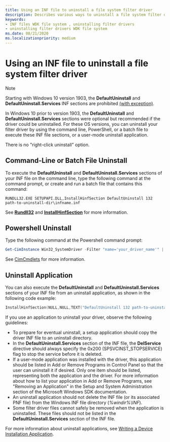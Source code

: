 ```yaml
---
title: Using an INF file to uninstall a file system filter driver
description: Describes various ways to uninstall a file system filter driver
keywords:
- INF files WDK file system , uninstalling filter drivers
- uninstalling filter drivers WDK file system
ms.date: 08/21/2020
ms.localizationpriority: medium
---
```


# Using an INF file to uninstall a file system filter driver

> [!NOTE]
>
> Starting with Windows 10 version 1903, the **DefaultUninstall** and **DefaultUninstall.Services** INF sections are prohibited [(with exception)](../develop/creating-a-primitive-driver.md#legacy-compatibility).

In Windows 10 prior to version 1903, the **DefaultUninstall** and **DefaultUninstall.Services** sections were optional but recommended if the driver could be uninstalled. For these OS versions, you can uninstall your filter driver by using the command line, PowerShell, or a batch file to execute these INF file sections, or a user-mode uninstall application.

There is no "right-click uninstall" option.

## Command-Line or Batch File Uninstall

To execute the **DefaultUninstall** and **DefaultUninstall.Services** sections of your INF file on the command line, type the following command at the command prompt, or create and run a batch file that contains this command:

```Command Line
RUNDLL32.EXE SETUPAPI.DLL,InstallHinfSection DefaultUninstall 132 path-to-uninstall-dir\infname.inf
```

See [**Rundll32**](/windows-server/administration/windows-commands/rundll32) and [**InstallHinfSection**](/windows/win32/api/setupapi/nf-setupapi-installhinfsectiona) for more information.

## Powershell Uninstall

Type the following command at the Powershell command prompt:

```PowerShell
Get-CimInstance Win32_SystemDriver -Filter "name='your_driver_name'" | Invoke-CimMethod -MethodName Delete
```

See [CimCmdlets](/powershell/module/cimcmdlets) for more information.

## Uninstall Application

You can also execute the **DefaultUninstall** and **DefaultUninstall.Services** sections of your INF file from an uninstall application, as shown in the following code example:

```cpp
InstallHinfSection(NULL,NULL,TEXT("DefaultUninstall 132 path-to-uninstall-dir\infname.inf"),0);
```

If you use an application to uninstall your driver, observe the following guidelines:

* To prepare for eventual uninstall, a setup application should copy the driver INF file to an uninstall directory.
* In the **DefaultUninstall.Services** section of the INF file, the **DelService** directive should always specify the 0x200 (SPSVCINST\_STOPSERVICE) flag to stop the service before it is deleted.
* If a user-mode application was installed with the driver, this application should be listed in Add or Remove Programs in Control Panel so that the user can uninstall it if desired. Only one item should be listed, representing both the application and the driver. For more information about how to list your application in Add or Remove Programs, see "Removing an Application" in the Setup and System Administration section of the Microsoft Windows SDK documentation.
* An uninstall application should not delete the INF file (or its associated PNF file) from the Windows INF file directory (*%windir%\\INF*).
* Some filter driver files cannot safely be removed when the application is uninstalled. These files should not be listed in the **DefaultUninstall.Services** section of the INF file.

For more information about uninstall applications, see [Writing a Device Installation Application](../install/writing-a-device-installation-application.md).

